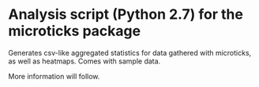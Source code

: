 # Analysis script (Python 2.7) for the microticks package

Generates csv-like aggregated statistics for data gathered with microticks, as well as heatmaps. Comes with sample data.

More information will follow.